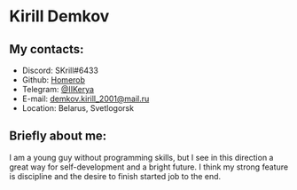 # Kirill Demkov
## My contacts:
* Discord: SKrill#6433
* Github: [Homerob](https://github.com/Homerob)
* Telegram: [@IIKerya](https://t.me/IIKerya)
* E-mail: demkov.kirill_2001@mail.ru
* Location: Belarus, Svetlogorsk
## Briefly about me:
I am a young guy without programming skills, but I see in this direction a great way for self-development and a bright future. I think my strong feature is discipline and the desire to finish started job to the end.